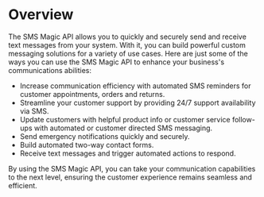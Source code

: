 # Overview

The SMS Magic API allows you to quickly and securely send and receive text
messages from your system. With it, you can build powerful custom messaging
solutions for a variety of use cases. Here are just some of the ways you can
use the SMS Magic API to enhance your business's communications abilities:

- Increase communication efficiency with automated SMS reminders for customer
  appointments, orders and returns.
- Streamline your customer support by providing 24/7 support availability via
  SMS.
- Update customers with helpful product info or customer service follow-ups
  with automated or customer directed SMS messaging.
- Send emergency notifications quickly and securely.
- Build automated two-way contact forms.
- Receive text messages and trigger automated actions to respond.

By using the SMS Magic API, you can take your communication capabilities to the
next level, ensuring the customer experience remains seamless and efficient.
